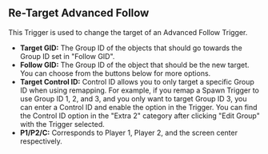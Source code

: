 ## Re-Target Advanced Follow
This Trigger is used to change the target of an Advanced Follow Trigger.

- **Target GID:** The Group ID of the objects that should go towards the Group ID set in "Follow GID".
- **Follow GID:** The Group ID of the object that should be the new target. You can choose from the buttons below for more options.
- **Target Control ID:** Control ID allows you to only target a specific Group ID when using remapping. For example, if you remap a Spawn Trigger to use Group ID 1, 2, and 3, and you only want to target Group ID 3, you can enter a Control ID and enable the option in the Trigger. You can find the Control ID option in the "Extra 2" category after clicking "Edit Group" with the Trigger selected.
- **P1/P2/C:** Corresponds to Player 1, Player 2, and the screen center respectively.